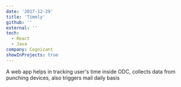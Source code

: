 ```yaml
---
date: '2017-12-29'
title: 'Timely'
github: ''
external: ''
tech:
  - React
  - Java
company: Cognizant
showInProjects: true
---
```


A web app helps in tracking user's time inside ODC, collects data from punching devices, also triggers mail daily basis

